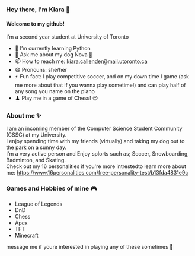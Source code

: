 ### Hey there, I'm Kiara 👋
#### Welcome to my github!
I'm a second year student at University of Toronto

- 🌱 I’m currently learning Python
- 💬 Ask me about my dog Nova 🐾
- 📫 How to reach me: kiara.callender@mail.utoronto.ca
- 😄 Pronouns: she/her
- ⚡ Fun fact: I play competitive soccer, and on my down time I game (ask me more about that if you wanna play sometime!) and can play half of any song you name on the piano
- ♟️ Play me in a game of Chess! 😉

### About me ✨
I am an incoming member of the Computer Science Student Community (CSSC) at my University.  
I enjoy spending time with my friends (virtually) and taking my dog out to the park on a sunny day.   
I'm a very active person and Enjoy splorts such as; Soccer, Snowboarding, Badminton, and Skating.   
Check out my 16 personalities if you're more intrestedto learn more about me: https://www.16personalities.com/free-personality-test/b13fda4831e9c  

### Games and Hobbies of mine 🎮
- League of Legends 
- DnD
- Chess
- Apex
- TFT
- Minecraft    


message me if youre interested in playing any of these sometimes 🤗

<!--
**kxanxc/kxanxc** is a ✨ _special_ ✨ repository because its `README.md` (this file) appears on your GitHub profile.

Here are some ideas to get you started:

- 🔭 I’m currently working on ...
- 🌱 I’m currently learning ...
- 👯 I’m looking to collaborate on ...
- 🤔 I’m looking for help with ...
- 💬 Ask me about ...
- 📫 How to reach me: ...
- 😄 Pronouns: ...
- ⚡ Fun fact: ...
-->
